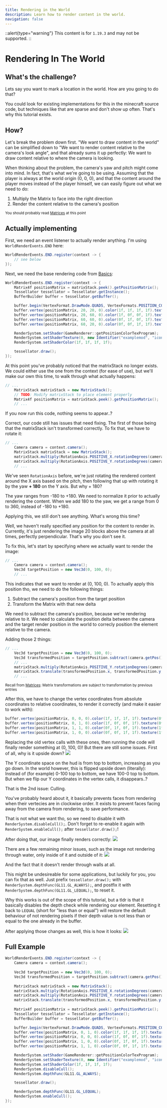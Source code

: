 ```yaml
---
title: Rendering in the World
description: Learn how to render content in the world.
navigation: false
---
```


::alert{type="warning"}
This content is for `1.19.3` and may not be supported.
::

# Rendering In The World

## What's the challenge?

Lets say you want to mark a location in the world. How are you going to do that?

You could look for existing implementations for this in the minecraft source code, but techniques like that are sparse and don't show up often. That's why this tutorial exists.

## How?

Let's break the problem down first. "We want to draw content in the world" can be simplified down to "We want to render content relative to the camera's look angle", and that already sums it up perfectly: We want to draw content relative to where the camera is looking.

When thinking about the problem, the camera's yaw and pitch might come into mind. In fact, that's what we're going to be using. Assuming that the player is always at the world origin (0, 0, 0), and that the content around the player moves instead of the player himself, we can easily figure out what we need to do:
1. Multiply the Matrix to face into the right direction
2. Render the content relative to the camera's position

<sup>You should probably read [Matrices](/rendering/matrices) at this point</sup>

## Actually implementing

First, we need an event listener to actually render anything. I'm using `WorldRenderEvents.END` here:

```java
WorldRenderEvents.END.register(context -> {
    // see below
});
```

Next, we need the base rendering code from [Basics](/rendering/basics):

```java
WorldRenderEvents.END.register(context -> {
    Matrix4f positionMatrix = matrixStack.peek().getPositionMatrix();
    Tessellator tessellator = Tessellator.getInstance();
    BufferBuilder buffer = tessellator.getBuffer();

    buffer.begin(VertexFormat.DrawMode.QUADS, VertexFormats.POSITION_COLOR_TEXTURE);
    buffer.vertex(positionMatrix, 20, 20, 0).color(1f, 1f, 1f, 1f).texture(0f, 0f).next();
    buffer.vertex(positionMatrix, 20, 60, 0).color(1f, 0f, 0f, 1f).texture(0f, 1f).next();
    buffer.vertex(positionMatrix, 60, 60, 0).color(0f, 1f, 0f, 1f).texture(1f, 1f).next();
    buffer.vertex(positionMatrix, 60, 20, 0).color(0f, 0f, 1f, 1f).texture(1f, 0f).next();

    RenderSystem.setShader(GameRenderer::getPositionColorTexProgram);
    RenderSystem.setShaderTexture(0, new Identifier("examplemod", "icon.png"));
    RenderSystem.setShaderColor(1f, 1f, 1f, 1f);

    tessellator.draw();
});
```

At this point you've probably noticed that the matrixStack no longer exists. We could either use the one from the context (for ease of use), but we'll make our own this time, to walk through what actually happens:

```java
// ...
    MatrixStack matrixStack = new MatrixStack();
    // TODO: Modify matrixStack to place element properly
    Matrix4f positionMatrix = matrixStack.peek().getPositionMatrix();
    // ...
```

If you now run this code, nothing seems to appear..?

Correct, our code still has issues that need fixing. The first of those being that the matrixStack isn't transformed correctly. To fix that, we have to rotate it:

```java
// ...
    Camera camera = context.camera();
    MatrixStack matrixStack = new MatrixStack();
    matrixStack.multiply(RotationAxis.POSITIVE_X.rotationDegrees(camera.getPitch()));
    matrixStack.multiply(RotationAxis.POSITIVE_Y.rotationDegrees(camera.getYaw() + 180.0F));
    // ...
```

We've seen `RotationAxis` before, we're just rotating the rendered content around the X axis based on the pitch, then following that up with rotating it by the yaw **+ 180** on the Y axis. But why + 180?

The yaw ranges from -180 to +180. We need to normalize it prior to actually rendering the content. When we add 180 to the yaw, we get a range from 0 to 360, instead of -180 to +180.

Applying this, we still don't see anything. What's wrong this time?

Well, we haven't really specified any position for the content to render in. Currently, it's just rendering the image 20 blocks above the camera at all times, perfectly perpendicular. That's why you don't see it.

To fix this, let's start by specifying where we actually want to render the image:
```java
// ...
    Camera camera = context.camera();
    Vec3d targetPosition = new Vec3d(0, 100, 0);
    // ...
```

This indicates that we want to render at (0, 100, 0). To actually apply this position tho, we need to do the following things:
1. Subtract the camera's position from the target position
2. Transform the Matrix with that new delta

We need to subtract the camera's position, because we're rendering relative to it. We need to calculate the position delta between the camera and the target render position in the world to correcly position the element relative to the camera.

Adding those 2 things:
```java
// ...
    Vec3d targetPosition = new Vec3d(0, 100, 0);
    Vec3d transformedPosition = targetPosition.subtract(camera.getPos());
    // ...
    matrixStack.multiply(RotationAxis.POSITIVE_Y.rotationDegrees(camera.getYaw() + 180.0F));
    matrixStack.translate(transformedPosition.x, transformedPosition.y, transformedPosition.z);
    // ...
```
<sup>Recall from [Matrices](/rendering/matrices): Matrix transformations are subject to transformation by previous entries</sup>

After this, we have to change the vertex coordinates from absolute coordinates to relative coordinates, to render it correctly (and make it easier to work with):
```java
buffer.vertex(positionMatrix, 0, 0, 0).color(1f, 1f, 1f, 1f).texture(0f, 0f).next();
buffer.vertex(positionMatrix, 0, 1, 0).color(1f, 0f, 0f, 1f).texture(0f, 1f).next();
buffer.vertex(positionMatrix, 1, 1, 0).color(0f, 1f, 0f, 1f).texture(1f, 1f).next();
buffer.vertex(positionMatrix, 1, 0, 0).color(0f, 0f, 1f, 1f).texture(1f, 0f).next();
```

Replacing the old vertex calls with these ones, then running the code will finally render something at (0, 100, 0)! But there are still some issues. First of all, why is it upside down?
![](/rendering/world_0.png)

The Y coordinate space on the hud is from top to bottom, increasing as you go down. In the world however, this is flipped upside down (literally): Instead of (for example) 0-100 top to bottom, we have 100-0 top to bottom. But when we flip our Y coordinates in the vertex calls, it disappears..?

That is the 2nd issue: Culling.

You've probably heard about it, it basically prevents faces from rendering when their vertecies are in clockwise order. It exists to prevent faces facing away from the camera from rendering, to save performance.

That is not what we want tho, so we need to disable it with `RenderSystem.disableCull();`. Don't forget to re-enable it again with `RenderSystem.enableCull();` after `tessellator.draw();`!

After doing that, our image finally renders correctly:
![](/rendering/world_1.png)

There are a few remaining minor issues, such as the image not rendering through water, only inside of it and outside of it:
![](/rendering/world_2.png)

And the fact that it doesn't render through walls at all.

This might be undesireable for some applications, but luckily for you, you can fix that as well. Just prefix `tessellator.draw();` with `RenderSystem.depthFunc(GL11.GL_ALWAYS);`, and postfix it with `RenderSystem.depthFunc(GL11.GL_LEQUAL);`, to reset it.

Why this works is out of the scope of this tutorial, but a tldr is that it basically disables the depth check while rendering our element. Resetting it back to `LEQUAL` (short for "less than or equal") will restore the default behaviour of not rendering pixels if their depth value is not less than or equal to the one already in the buffer.

After applying those changes as well, this is how it looks:
![](/rendering/world_3.png)

## Full Example
```java
WorldRenderEvents.END.register(context -> {
    Camera camera = context.camera();
    
    Vec3d targetPosition = new Vec3d(0, 100, 0);
    Vec3d transformedPosition = targetPosition.subtract(camera.getPos());
    
    MatrixStack matrixStack = new MatrixStack();
    matrixStack.multiply(RotationAxis.POSITIVE_X.rotationDegrees(camera.getPitch()));
    matrixStack.multiply(RotationAxis.POSITIVE_Y.rotationDegrees(camera.getYaw() + 180.0F));
    matrixStack.translate(transformedPosition.x, transformedPosition.y, transformedPosition.z);
    
    Matrix4f positionMatrix = matrixStack.peek().getPositionMatrix();
    Tessellator tessellator = Tessellator.getInstance();
    BufferBuilder buffer = tessellator.getBuffer();

    buffer.begin(VertexFormat.DrawMode.QUADS, VertexFormats.POSITION_COLOR_TEXTURE);
    buffer.vertex(positionMatrix, 0, 1, 0).color(1f, 1f, 1f, 1f).texture(0f, 0f).next();
    buffer.vertex(positionMatrix, 0, 0, 0).color(1f, 0f, 0f, 1f).texture(0f, 1f).next();
    buffer.vertex(positionMatrix, 1, 0, 0).color(0f, 1f, 0f, 1f).texture(1f, 1f).next();
    buffer.vertex(positionMatrix, 1, 1, 0).color(0f, 0f, 1f, 1f).texture(1f, 0f).next();

    RenderSystem.setShader(GameRenderer::getPositionColorTexProgram);
    RenderSystem.setShaderTexture(0, new Identifier("examplemod", "icon.png"));
    RenderSystem.setShaderColor(1f, 1f, 1f, 1f);
    RenderSystem.disableCull();
    RenderSystem.depthFunc(GL11.GL_ALWAYS);

    tessellator.draw();

    RenderSystem.depthFunc(GL11.GL_LEQUAL);
    RenderSystem.enableCull();
});
```